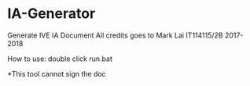 # IA-Generator

Generate IVE IA Document
All credits goes to Mark Lai IT114115/2B 2017-2018

How to use:
double click run.bat

*This tool cannot sign the doc
